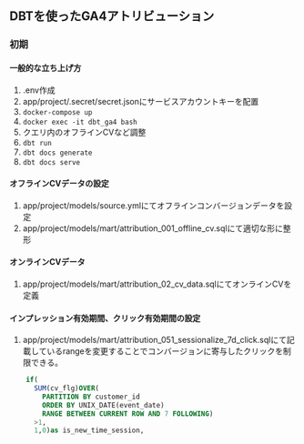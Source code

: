 ## DBTを使ったGA4アトリビューション


### 初期

#### 一般的な立ち上げ方
1. .env作成
1. app/project/.secret/secret.jsonにサービスアカウントキーを配置
1. `docker-compose up`
1. `docker exec -it dbt_ga4 bash`
1. クエリ内のオフラインCVなど調整
1. `dbt run`
1. `dbt docs generate`
1. `dbt docs serve`


#### オフラインCVデータの設定
1. app/project/models/source.ymlにてオフラインコンバージョンデータを設定
1. app/project/models/mart/attribution_001_offline_cv.sqlにて適切な形に整形

#### オンラインCVデータ
1. app/project/models/mart/attribution_02_cv_data.sqlにてオンラインCVを定義

#### インプレッション有効期間、クリック有効期間の設定
1. app/project/models/mart/attribution_051_sessionalize_7d_click.sqlにて記載しているrangeを変更することでコンバージョンに寄与したクリックを制限できる。
```attribution_051_sessionalize_7d_click.sql
    if(
      SUM(cv_flg)OVER(
        PARTITION BY customer_id 
        ORDER BY UNIX_DATE(event_date) 
        RANGE BETWEEN CURRENT ROW AND 7 FOLLOWING)
      >1,
      1,0)as is_new_time_session,
```